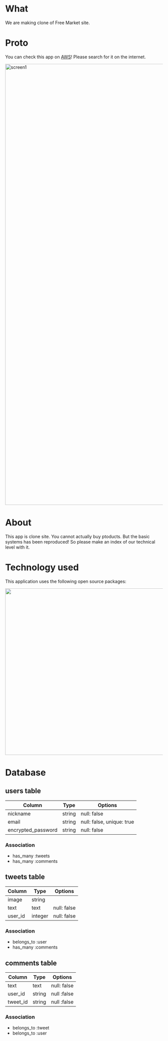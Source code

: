 # What
We are making clone of Free Market site.

# Proto
You can check this app on <a href="http://52.192.240.140/">AWS</a>!
Please search for it on the internet.

<img width="1406" alt="screen1" src="https://user-images.githubusercontent.com/66307522/88576067-cb646600-d07f-11ea-8aec-0cef9be539c2.png">

# About
This app is clone site. You cannot actually buy ptoducts. But the basic systems has been reproduced! So please make an index of our technical level with it.

# Technology used
This application uses the following open source packages:

<img width="531" src="https://user-images.githubusercontent.com/66307522/88165235-5a244d80-cc50-11ea-9012-f2c9222a056b.JPG">

# Database

## users table
|Column|Type|Options|
|------|----|-------|
|nickname|string|null: false|
|email|string|null: false, unique: true|
|encrypted_password|string|null: false|

### Association
- has_many :tweets
- has_many :comments


## tweets table
|Column|Type|Options|
|------|----|-------|
|image|string|
|text|text|null: false|
|user_id|integer| null: false|

### Association
- belongs_to :user
- has_many :comments


## comments table
|Column|Type|Options|
|------|----|-------|
|text|text|null: false|
|user_id|string| null :false|
|tweet_id|string| null :false|

### Association
- belongs_to :tweet
- belongs_to :user 

